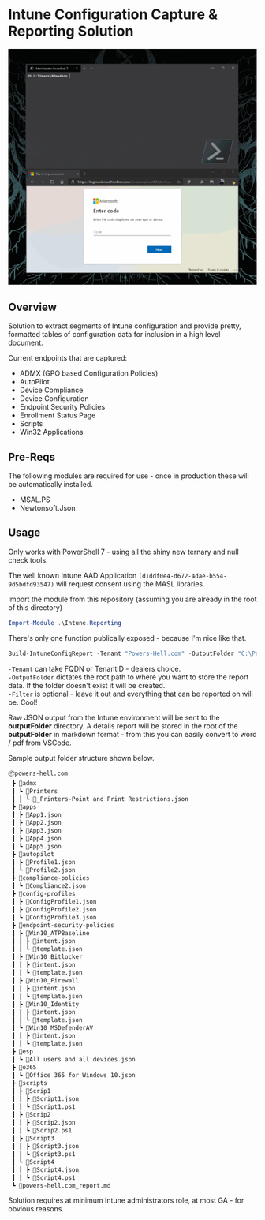 # Intune Configuration Capture & Reporting Solution

![](intunereporting.gif)

## Overview
Solution to extract segments of Intune configuration and provide pretty, formatted tables of configuration data for inclusion in a high level document.

Current endpoints that are captured:
- ADMX (GPO based Configuration Policies)
- AutoPilot
- Device Compliance
- Device Configuration
- Endpoint Security Policies
- Enrollment Status Page
- Scripts
- Win32 Applications


## Pre-Reqs

The following modules are required for use - once in production these will be automatically installed.

- MSAL.PS
- Newtonsoft.Json

## Usage

Only works with PowerShell 7 - using all the shiny new ternary and null check tools.

The well known Intune AAD Application <code>(d1ddf0e4-d672-4dae-b554-9d5bdfd93547)</code> will request consent using the MASL libraries.

Import the module from this repository (assuming you are already in the root of this directory)

``` PowerShell
Import-Module .\Intune.Reporting
```

There's only one function publically exposed - because I'm nice like that.

``` PowerShell
Build-IntuneConfigReport -Tenant "Powers-Hell.com" -OutputFolder "C:\Path\To\Reports" -Filter admx,autopilot,deviceConfiguration
```

<code>-Tenant</code> can take FQDN or TenantID - dealers choice.<br>
<code>-OutputFolder</code> dictates the root path to where you want to store the report data. If the folder doesn't exist it will be created.<br>
<code>-Filter</code> is optional - leave it out and everything that can be reported on will be. Cool!

Raw JSON output from the Intune environment will be sent to the **outputFolder** directory.
A details report will be stored in the root of the **outputFolder** in markdown format - from this you can easily convert to word / pdf from VSCode.

Sample output folder structure shown below.

```
📦powers-hell.com
 ┣ 📂admx
 ┃ ┗ 📂Printers
 ┃ ┃ ┗ 📜_Printers-Point and Print Restrictions.json
 ┣ 📂apps
 ┃ ┣ 📜App1.json
 ┃ ┣ 📜App2.json
 ┃ ┣ 📜App3.json
 ┃ ┣ 📜App4.json
 ┃ ┗ 📜App5.json
 ┣ 📂autopilot
 ┃ ┣ 📜Profile1.json
 ┃ ┗ 📜Profile2.json
 ┣ 📂compliance-policies
 ┃ ┗ 📜Compliance2.json
 ┣ 📂config-profiles
 ┃ ┣ 📜ConfigProfile1.json
 ┃ ┣ 📜ConfigProfile2.json
 ┃ ┗ 📜ConfigProfile3.json
 ┣ 📂endpoint-security-policies
 ┃ ┣ 📂Win10_ATPBaseline
 ┃ ┃ ┣ 📜intent.json
 ┃ ┃ ┗ 📜template.json
 ┃ ┣ 📂Win10_Bitlocker
 ┃ ┃ ┣ 📜intent.json
 ┃ ┃ ┗ 📜template.json
 ┃ ┣ 📂Win10_Firewall
 ┃ ┃ ┣ 📜intent.json
 ┃ ┃ ┗ 📜template.json
 ┃ ┣ 📂Win10_Identity
 ┃ ┃ ┣ 📜intent.json
 ┃ ┃ ┗ 📜template.json
 ┃ ┗ 📂Win10_MSDefenderAV
 ┃ ┃ ┣ 📜intent.json
 ┃ ┃ ┗ 📜template.json
 ┣ 📂esp
 ┃ ┗ 📜All users and all devices.json
 ┣ 📂o365
 ┃ ┗ 📜Office 365 for Windows 10.json
 ┣ 📂scripts
 ┃ ┣ 📂Scrip1
 ┃ ┃ ┣ 📜Script1.json
 ┃ ┃ ┗ 📜Script1.ps1
 ┃ ┣ 📂Scrip2
 ┃ ┃ ┣ 📜Scrip2.json
 ┃ ┃ ┗ 📜Scrip2.ps1
 ┃ ┣ 📂Script3
 ┃ ┃ ┣ 📜Script3.json
 ┃ ┃ ┗ 📜Script3.ps1
 ┃ ┗ 📂Script4
 ┃ ┃ ┣ 📜Script4.json
 ┃ ┃ ┗ 📜Script4.ps1
 ┗ 📜powers-hell.com_report.md
```

Solution requires at minimum Intune administrators role, at most GA - for obvious reasons.
